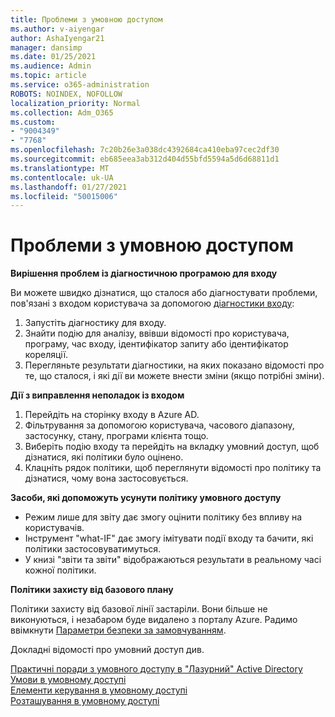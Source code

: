 ```yaml
---
title: Проблеми з умовною доступом
ms.author: v-aiyengar
author: AshaIyengar21
manager: dansimp
ms.date: 01/25/2021
ms.audience: Admin
ms.topic: article
ms.service: o365-administration
ROBOTS: NOINDEX, NOFOLLOW
localization_priority: Normal
ms.collection: Adm_O365
ms.custom:
- "9004349"
- "7768"
ms.openlocfilehash: 7c20b26e3a038dc4392684ca410eba97cec2df30
ms.sourcegitcommit: eb685eea3ab312d404d55bfd5594a5d6d68811d1
ms.translationtype: MT
ms.contentlocale: uk-UA
ms.lasthandoff: 01/27/2021
ms.locfileid: "50015006"
---
```

# <a name="conditional-access-issues"></a>Проблеми з умовною доступом

**Вирішення проблем із діагностичною програмою для входу**

Ви можете швидко дізнатися, що сталося або діагностувати проблеми, пов'язані з входом користувача за допомогою [діагностики входу](https://portal.azure.com/#blade/Microsoft_AAD_IAM/ActiveDirectoryMenuBlade/diagnose/symptomId/ms_aad_dxp_signin_caDiagnoseAndSolveSummarySymptom):

1. Запустіть діагностику для входу.
1. Знайти подію для аналізу, ввівши відомості про користувача, програму, час входу, ідентифікатор запиту або ідентифікатор кореляції.
1. Перегляньте результати діагностики, на яких показано відомості про те, що сталося, і які дії ви можете внести зміни (якщо потрібні зміни).

**Дії з виправлення неполадок із входом** 

1. Перейдіть на сторінку входу в Azure AD.
1. Фільтрування за допомогою користувача, часового діапазону, застосунку, стану, програми клієнта тощо.
1. Виберіть подію входу та перейдіть на вкладку умовний доступ, щоб дізнатися, які політики було оцінено.
1. Клацніть рядок політики, щоб переглянути відомості про політику та дізнатися, чому вона застосовується.

**Засоби, які допоможуть усунути політику умовного доступу**

- Режим лише для звіту дає змогу оцінити політику без впливу на користувачів.
- Інструмент "what-IF" дає змогу імітувати події входу та бачити, які політики застосовуватимуться.
- У книзі "звіти та звіти" відображаються результати в реальному часі кожної політики.

**Політики захисту від базового плану**

Політики захисту від базової лінії застаріли. Вони більше не виконуються, і незабаром буде видалено з порталу Azure. Радимо ввімкнути [Параметри безпеки за замовчуванням](https://docs.microsoft.com/azure/active-directory/fundamentals/concept-fundamentals-security-defaults).

Докладні відомості про умовний доступ див.

[Практичні поради з умовного доступу в "Лазурний" Active Directory](https://docs.microsoft.com/azure/active-directory/conditional-access/best-practices)  
 [Умови в умовному доступі](https://docs.microsoft.com/azure/active-directory/conditional-access/best-practices)  
 [Елементи керування в умовному доступі](https://docs.microsoft.com/azure/active-directory/conditional-access/controls)  
 [Розташування в умовному доступі](https://docs.microsoft.com/azure/active-directory/conditional-access/location-condition)
